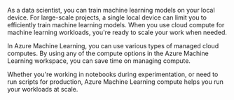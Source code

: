 As a data scientist, you can train machine learning models on your local device. For large-scale projects, a single local device can limit you to efficiently train machine learning models. When you use cloud compute for machine learning workloads, you're ready to scale your work when needed.

In Azure Machine Learning, you can use various types of managed cloud computes. By using any of the compute options in the Azure Machine Learning workspace, you can save time on managing compute.

Whether you're working in notebooks during experimentation, or need to run scripts for production, Azure Machine Learning compute helps you run your workloads at scale.

